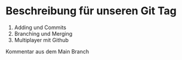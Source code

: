 # Beschreibung für unseren Git Tag


1. Adding und Commits
2. Branching und Merging
3. Multiplayer mit Github

Kommentar aus dem Main Branch
